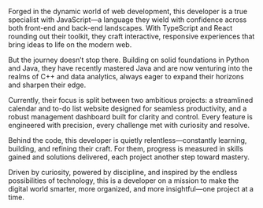 Forged in the dynamic world of web development, this developer is a true specialist with JavaScript—a language they wield with confidence across both front-end and back-end landscapes. With TypeScript and React rounding out their toolkit, they craft interactive, responsive experiences that bring ideas to life on the modern web.

But the journey doesn’t stop there. Building on solid foundations in Python and Java, they have recently mastered Java and are now venturing into the realms of C++ and data analytics, always eager to expand their horizons and sharpen their edge.

Currently, their focus is split between two ambitious projects: a streamlined calendar and to-do list website designed for seamless productivity, and a robust management dashboard built for clarity and control. Every feature is engineered with precision, every challenge met with curiosity and resolve.

Behind the code, this developer is quietly relentless—constantly learning, building, and refining their craft. For them, progress is measured in skills gained and solutions delivered, each project another step toward mastery.

Driven by curiosity, powered by discipline, and inspired by the endless possibilities of technology, this is a developer on a mission to make the digital world smarter, more organized, and more insightful—one project at a time.
